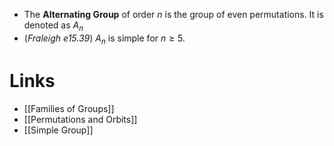 * The **Alternating Group** of order $n$ is the group of even permutations. It is denoted as $A_n$  
* (*Fraleigh e15.39*) $A_n$ is simple for $n\ge 5$.

# Links
* [[Families of Groups]]
* [[Permutations and Orbits]]
* [[Simple Group]]